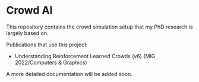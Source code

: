 # Crowd AI

This repository contains the crowd simulation setup that my PhD research is largely based on.

Publications that use this project:
- Understanding Reinforcement Learned Crowds (v6) (MIG 2022/Computers & Graphics)

A more detailed documentation will be added soon.
